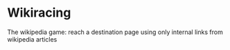 # Wikiracing
The wikipedia game: reach a destination page using only internal links from wikipedia articles
